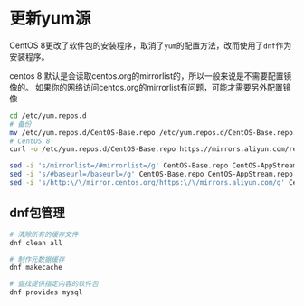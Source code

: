 # 更新yum源

CentOS 8更改了软件包的安装程序，取消了`yum`的配置方法，改而使用了`dnf`作为安装程序。

centos 8 默认是会读取centos.org的mirrorlist的，所以一般来说是不需要配置镜像的。
如果你的网络访问centos.org的mirrorlist有问题，可能才需要另外配置镜像

```bash
cd /etc/yum.repos.d
# 备份
mv /etc/yum.repos.d/CentOS-Base.repo /etc/yum.repos.d/CentOS-Base.repo.backup
# CentOS 8
curl -o /etc/yum.repos.d/CentOS-Base.repo https://mirrors.aliyun.com/repo/Centos-8.repo

sed -i 's/mirrorlist=/#mirrorlist=/g' CentOS-Base.repo CentOS-AppStream.repo CentOS-Extras.repo
sed -i 's/#baseurl=/baseurl=/g' CentOS-Base.repo CentOS-AppStream.repo CentOS-Extras.repo
sed -i 's/http:\/\/mirror.centos.org/https:\/\/mirrors.aliyun.com/g' CentOS-Base.repo CentOS-AppStream.repo CentOS-Extras.repo
```

## dnf包管理

```bash
# 清除所有的缓存文件
dnf clean all

# 制作元数据缓存
dnf makecache

# 查找提供指定内容的软件包
dnf provides mysql
```
